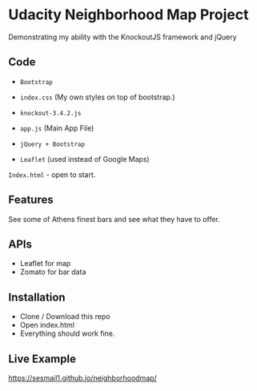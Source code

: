 # Udacity Neighborhood Map Project
Demonstrating my ability with the KnockoutJS framework and jQuery

## Code
- `Bootstrap` 
- `index.css` (My own styles on top of bootstrap.)

- `knockout-3.4.2.js` 
- `app.js` (Main App File)
- `jQuery + Bootstrap` 
- `Leaflet` (used instead of Google Maps)

 `Index.html` - open to start.

## Features

See some of Athens finest bars and see what they have to offer. 

## APIs
- Leaflet for map
- Zomato for bar data

## Installation
- Clone / Download this repo
- Open index.html
- Everything should work fine.


## Live Example

https://sesmail1.github.io/neighborhoodmap/
